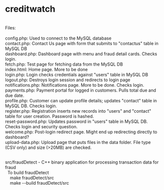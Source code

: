 # creditwatch <br />
 <br />
Files: <br />
 <br />
config.php: Used to connect to the MySQL database <br />
contact.php: Contact Us page with form that submits to "contactus" table in MySQL DB <br />
dashboard.php: Dashboard page with menu and fraud detail cards. Checks login. <br />
fetch.php: Test page for fetching data from the MySQL DB <br />
index.html: Home page. More to be done <br />
login.php: Login checks credentials against "users" table in MySQL DB <br />
logout.php: Destroys login session and redirects to login page <br />
notifications.php: Notifications page. More to be done. Checks login. <br />
payments.php: Payment portal for logged in customers. Pulls total due and due date. <br />
profile.php: Customer can update profile details; updates "contact" table in MySQL DB. Checks login. <br />
register.php: Registration inserts new records into "users" and "contact" table for user creation. Password is hashed. <br />
reset-password.php: Updates password in "users" table in MySQL DB. Checks login and security question. <br />
welcome.php: Post-login redirect page. Might end up redirecting directly to dashboard?<br />
upload-data.php: Upload page that puts files in the data folder. File type (CSV only) and size (>20MB) are checked.<br /><br />

src/fraudDetect - C++ binary application for processing transaction data for fraud<br />
&nbsp;&nbsp;To build fraudDetect<br />
&nbsp;&nbsp;&nbsp;&nbsp;make fraudDetect/src<br />
&nbsp;&nbsp;&nbsp;&nbsp;make --build fraudDetect/src
